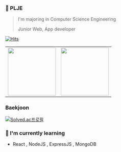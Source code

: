 ### 👋 PLJE
> I'm majoring in Computer Science Engineering   
> 
> Junior Web, App developer   
> 
[![Hits](https://hits.seeyoufarm.com/api/count/incr/badge.svg?url=https%3A%2F%2Fgithub.com%2FPLJE)](https://hits.seeyoufarm.com)                
<table><tr>
<td valign="top" width="50%">
<img src="https://github-readme-stats.vercel.app/api?username=PLJE&show_icons=true&count_private=true&hide_border=true" style="height: 150px" /></td>

<td valign="top" width="50%">
<img src="https://github-readme-stats.vercel.app/api/top-langs/?username=PLJE&hide_border=true&layout=compact" style="height: 150px" /></td>
</tr></table> 


### Baekjoon
[![Solved.ac프로필](http://mazassumnida.wtf/api/v2/generate_badge?boj=dlwndms2544)](https://solved.ac/dlwndms2544)

### 🌱 I'm currently learning
- React , NodeJS , ExpressJS , MongoDB

